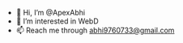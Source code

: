 - 👋 Hi, I’m @ApexAbhi
- 👀 I’m interested in WebD
- 📫 Reach me through abhi9760733@gmail.com

<!---
ApexAbhi/ApexAbhi is a ✨ special ✨ repository because its `README.md` (this file) appears on your GitHub profile.
You can click the Preview link to take a look at your changes.
--->

